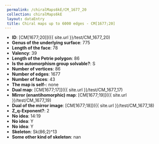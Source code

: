 ```yaml
--- 
 permalink: /chiralMaps6kE/CM_1677_20 
 collection: chiralMaps6kE
 layout: dataEntry
 title: Chiral maps up to 6000 edges - CM[1677;20]
---
```


- **ID**: [CM[1677;20]]({{ site.url }}/test/CM_1677_20)
- **Genus of the underlying surface**: 775
- **Length of the face**: 78
- **Valency**: 39
- **Length of the Petrie polygon**: 86
- **Is the automorphism group solvable?**: S
- **Number of vertices**: 86
- **Number of edges**: 1677
- **Number of faces**: 43
- **The map is self-**: none
- **Dual map**: [CM[1677;17]]({{ site.url }}/test/CM_1677_17)
- **Mirror (enantihomorphic) map**: [CM[1677;19]]({{ site.url }}/test/CM_1677_19)
- **Dual of the mirror image**: [CM[1677;18]]({{ site.url }}/test/CM_1677_18)
- **Z_q-Exponent?**: 2
- **No idea**:  14:19
- **No idea**: Y
- **No idea**: Y
- **Skeleton**: Sk(86;2)^13
- **Some other kind of skeleton**: nan
